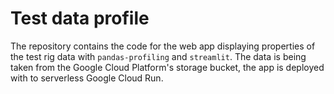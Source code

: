 # Test data profile

The repository contains the code for the web app displaying properties of the test rig data with `pandas-profiling` and `streamlit`. The data is being taken from the Google Cloud Platform's storage bucket, the app is deployed with to serverless Google Cloud Run.